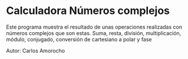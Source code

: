 # Calculadora Números complejos
Este programa muestra el resultado de unas operaciones realizadas con números complejos que son estas.
  Suma,
   resta,
   división,
   multiplicación,
   módulo,
   conjugado,
   conversión de cartesiano a polar y
   fase
 
 Autor: Carlos Amorocho

